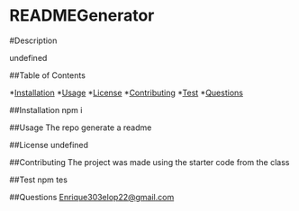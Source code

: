 # READMEGenerator

  #Description

  undefined

  ##Table of Contents

  *[Installation](#installation)
  *[Usage](#usage)
  *[License](#license)
  *[Contributing](#contributing)
  *[Test](#test)
  *[Questions](#questions)

  ##Installation
  npm i

  ##Usage
  The repo generate a readme

  ##License
  undefined

  ##Contributing
  The project was made using the starter code from the class

  ##Test
  npm tes

  ##Questions
  Enrique303elop22@gmail.com

